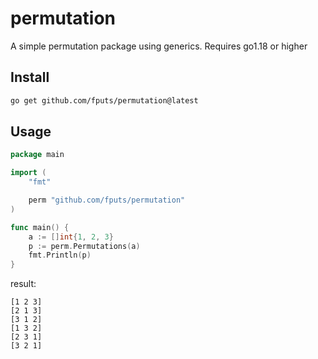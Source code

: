 # permutation
A simple permutation package using generics. Requires go1.18 or higher

## Install
```bash
go get github.com/fputs/permutation@latest
```

## Usage

```go
package main

import (
	"fmt"

	perm "github.com/fputs/permutation"
)

func main() {
	a := []int{1, 2, 3}
	p := perm.Permutations(a)
	fmt.Println(p)
}
```
result:
```
[1 2 3]
[2 1 3]
[3 1 2]
[1 3 2]
[2 3 1]
[3 2 1]
```
